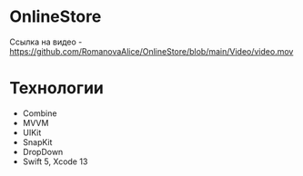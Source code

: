 # OnlineStore

Ссылка на видео - https://github.com/RomanovaAlice/OnlineStore/blob/main/Video/video.mov

# Технологии 

- Combine 
- MVVM
- UIKit 
- SnapKit
- DropDown
- Swift 5, Xcode 13
